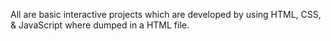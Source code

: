 All are basic interactive projects which are developed by using HTML, CSS, & JavaScript where dumped in a HTML file.
